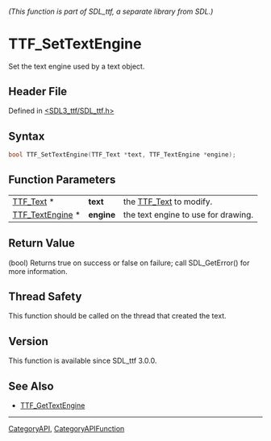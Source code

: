 ###### (This function is part of SDL_ttf, a separate library from SDL.)
# TTF_SetTextEngine

Set the text engine used by a text object.

## Header File

Defined in [<SDL3_ttf/SDL_ttf.h>](https://github.com/libsdl-org/SDL_ttf/blob/main/include/SDL3_ttf/SDL_ttf.h)

## Syntax

```c
bool TTF_SetTextEngine(TTF_Text *text, TTF_TextEngine *engine);
```

## Function Parameters

|                                    |            |                                     |
| ---------------------------------- | ---------- | ----------------------------------- |
| [TTF_Text](TTF_Text) *             | **text**   | the [TTF_Text](TTF_Text) to modify. |
| [TTF_TextEngine](TTF_TextEngine) * | **engine** | the text engine to use for drawing. |

## Return Value

(bool) Returns true on success or false on failure; call SDL_GetError() for
more information.

## Thread Safety

This function should be called on the thread that created the text.

## Version

This function is available since SDL_ttf 3.0.0.

## See Also

- [TTF_GetTextEngine](TTF_GetTextEngine)

----
[CategoryAPI](CategoryAPI), [CategoryAPIFunction](CategoryAPIFunction)

